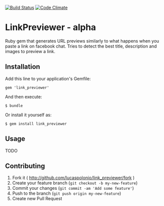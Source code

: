 [![Build Status](https://travis-ci.org/lucaspolonio/link_previewer.svg?branch=master)](https://travis-ci.org/lucaspolonio/link_previewer)
[![Code Climate](https://codeclimate.com/github/lucaspolonio/link_previewer.png)](https://codeclimate.com/github/lucaspolonio/link_previewer)

# LinkPreviewer - alpha

Ruby gem that generates URL previews similarly to what happens when you paste a link on facebook chat.
Tries to detect the best title, description and images to preview a link.

## Installation

Add this line to your application's Gemfile:

    gem 'link_previewer'

And then execute:

    $ bundle

Or install it yourself as:

    $ gem install link_previewer

## Usage

TODO

## Contributing

1. Fork it ( http://github.com/lucaspolonio/link_previewer/fork )
2. Create your feature branch (`git checkout -b my-new-feature`)
3. Commit your changes (`git commit -am 'Add some feature'`)
4. Push to the branch (`git push origin my-new-feature`)
5. Create new Pull Request
